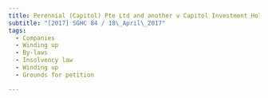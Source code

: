 ```yaml
---
title: Perennial (Capitol) Pte Ltd and another v Capitol Investment Holdings Pte Ltd and other 
subtitle: "[2017] SGHC 84 / 18\_April\_2017"
tags:
  - Companies
  - Winding up
  - By-laws
  - Insolvency law
  - Winding up
  - Grounds for petition

---
```


